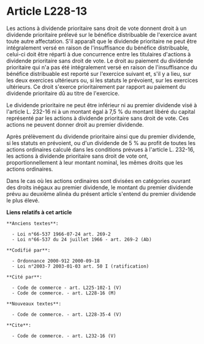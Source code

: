 # Article L228-13

Les actions à dividende prioritaire sans droit de vote donnent droit à un dividende prioritaire prélevé sur le bénéfice
distribuable de l'exercice avant toute autre affectation. S'il apparaît que le dividende prioritaire ne peut être
intégralement versé en raison de l'insuffisance du bénéfice distribuable, celui-ci doit être réparti à due concurrence entre
les titulaires d'actions à dividende prioritaire sans droit de vote. Le droit au paiement du dividende prioritaire qui n'a
pas été intégralement versé en raison de l'insuffisance du bénéfice distribuable est reporté sur l'exercice suivant et, s'il
y a lieu, sur les deux exercices ultérieurs ou, si les statuts le prévoient, sur les exercices ultérieurs. Ce droit s'exerce
prioritairement par rapport au paiement du dividende prioritaire dû au titre de l'exercice.

Le dividende prioritaire ne peut être inférieur ni au premier dividende visé à l'article L. 232-16 ni à un montant égal à 7,5
% du montant libéré du capital représenté par les actions à dividende prioritaire sans droit de vote. Ces actions ne peuvent
donner droit au premier dividende.

Après prélèvement du dividende prioritaire ainsi que du premier dividende, si les statuts en prévoient, ou d'un dividende de
5 % au profit de toutes les actions ordinaires calculé dans les conditions prévues à l'article L. 232-16, les actions à
dividende prioritaire sans droit de vote ont, proportionnellement à leur montant nominal, les mêmes droits que les actions
ordinaires.

Dans le cas où les actions ordinaires sont divisées en catégories ouvrant des droits inégaux au premier dividende, le montant
du premier dividende prévu au deuxième alinéa du présent article s'entend du premier dividende le plus élevé.

**Liens relatifs à cet article**

	**Anciens textes**:

	  - Loi n°66-537 1966-07-24 art. 269-2
	  - Loi n°66-537 du 24 juillet 1966 - art. 269-2 (Ab)

	**Codifié par**:

	  - Ordonnance 2000-912 2000-09-18
	  - Loi n°2003-7 2003-01-03 art. 50 I (ratification)

	**Cité par**:

	  - Code de commerce - art. L225-102-1 (V)
	  - Code de commerce. - art. L228-16 (M)

	**Nouveaux textes**:

	  - Code de commerce. - art. L228-35-4 (V)

	**Cite**:

	  - Code de commerce. - art. L232-16 (V)
